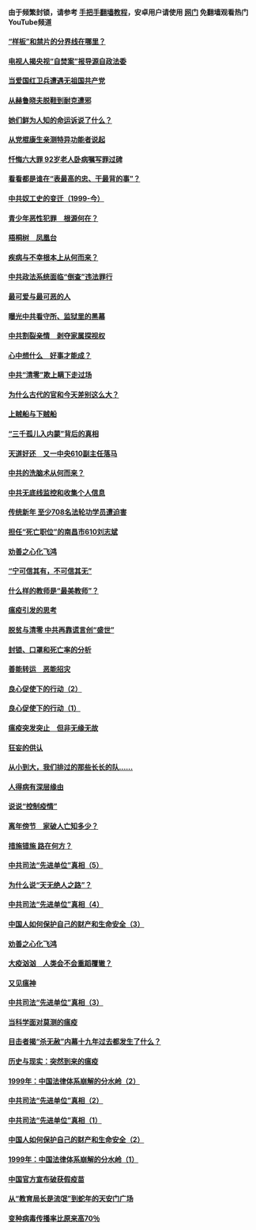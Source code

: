 #### 由于频繁封锁，请参考 [手把手翻墙教程](https://github.com/gfw-breaker/guides/wiki/)，安卓用户请使用 [网门](https://github.com/gfw-breaker/nogfw/blob/master/dl.md?t=04070301) 免翻墙观看热门YouTube频道 

#### [“样板”和禁片的分界线在哪里？](../pages/19/422704.md?t=04070301) 

#### [电视人揭央视“自焚案”报导源自政法委](../pages/19/422770.md?t=04070301) 

#### [当爱国红卫兵遭遇无祖国共产党](../pages/19/422848.md?t=04070301) 

#### [从赫鲁晓夫脱鞋到耐克遭邪](../pages/19/422826.md?t=04070301) 

#### [她们鲜为人知的命运诉说了什么？](../pages/19/422754.md?t=04070301) 

#### [从党棍康生亲测特异功能者说起](../pages/19/422657.md?t=04070301) 

#### [忏悔六大罪 92岁老人卧病嘱写罪过碑](../pages/19/422750.md?t=04070301) 

#### [看看都是谁在“表最高的忠、干最背的事”？](../pages/19/422703.md?t=04070301) 

#### [中共奴工史的变迁（1999-今）](../pages/19/422656.md?t=04070301) 

#### [青少年恶性犯罪　根源何在？](../pages/19/422449.md?t=04070301) 

#### [梧桐树　凤凰台](../pages/19/422442.md?t=04070301) 

#### [疾病与不幸根本上从何而来？](../pages/19/422438.md?t=04070301) 

#### [中共政法系统面临“倒查”违法罪行](../pages/19/422497.md?t=04070301) 

#### [最可爱与最可恶的人](../pages/19/422448.md?t=04070301) 

#### [曝光中共看守所、监狱里的黑幕](../pages/19/422390.md?t=04070301) 

#### [中共割裂亲情　剥夺家属探视权](../pages/19/422364.md?t=04070301) 

#### [心中想什么　好事才能成？](../pages/19/422318.md?t=04070301) 

#### [中共“清零”欺上瞒下走过场](../pages/19/422306.md?t=04070301) 

#### [为什么古代的官和今天差别这么大？](../pages/19/422228.md?t=04070301) 

#### [上贼船与下贼船](../pages/19/422276.md?t=04070301) 

#### [“三千孤儿入内蒙”背后的真相](../pages/19/422229.md?t=04070301) 

#### [天道好还　又一中央610副主任落马](../pages/19/422155.md?t=04070301) 

#### [中共的洗脑术从何而来？](../pages/19/422154.md?t=04070301) 

#### [中共无底线监控和收集个人信息](../pages/19/422039.md?t=04070301) 

#### [传统新年 至少708名法轮功学员遭迫害](../pages/19/421946.md?t=04070301) 

#### [担任“死亡职位”的南昌市610刘志斌](../pages/19/421957.md?t=04070301) 

#### [劝善之心化飞鸿](../pages/19/421164.md?t=04070301) 

#### [“宁可信其有，不可信其无”](../pages/19/421691.md?t=04070301) 

#### [什么样的教师是“最美教师”？](../pages/19/421755.md?t=04070301) 

#### [瘟疫引发的思考](../pages/19/421594.md?t=04070301) 

#### [脱贫与清零 中共再靠谎言创“盛世”](../pages/19/421590.md?t=04070301) 

#### [封锁、口罩和死亡率的分析](../pages/19/421495.md?t=04070301) 

#### [善能转运　恶能招灾](../pages/19/421334.md?t=04070301) 

#### [良心促使下的行动（2）](../pages/19/421361.md?t=04070301) 

#### [良心促使下的行动（1）](../pages/19/421302.md?t=04070301) 

#### [瘟疫突发突止　但非无缘无故](../pages/19/421281.md?t=04070301) 

#### [狂妄的供认](../pages/19/421199.md?t=04070301) 

#### [从小到大，我们排过的那些长长的队……](../pages/19/421243.md?t=04070301) 

#### [人得病有深层缘由](../pages/19/420864.md?t=04070301) 

#### [说说“控制疫情”](../pages/19/420831.md?t=04070301) 

#### [离年傍节　家破人亡知多少？](../pages/19/420563.md?t=04070301) 

#### [措施错施  路在何方？](../pages/19/420076.md?t=04070301) 

#### [中共司法“先进单位”真相（5）](../pages/19/419453.md?t=04070301) 

#### [为什么说“天无绝人之路”？](../pages/19/419618.md?t=04070301) 

#### [中共司法“先进单位”真相（4）](../pages/19/419452.md?t=04070301) 

#### [中国人如何保护自己的财产和生命安全（3）](../pages/19/419405.md?t=04070301) 

#### [劝善之心化飞鸿](../pages/19/418758.md?t=04070301) 

#### [大疫汹汹　人类会不会重蹈覆辙？](../pages/19/419691.md?t=04070301) 

#### [又见瘟神](../pages/19/419225.md?t=04070301) 

#### [中共司法“先进单位”真相（3）](../pages/19/419451.md?t=04070301) 

#### [当科学面对莫测的瘟疫](../pages/19/419625.md?t=04070301) 

#### [目击者揭“杀无赦”内幕十九年过去都发生了什么？](../pages/19/419617.md?t=04070301) 

#### [历史与现实：突然到来的瘟疫](../pages/19/419619.md?t=04070301) 

#### [1999年：中国法律体系崩解的分水岭（2）](../pages/19/419455.md?t=04070301) 

#### [中共司法“先进单位”真相（2）](../pages/19/419450.md?t=04070301) 

#### [中共司法“先进单位”真相（1）](../pages/19/419449.md?t=04070301) 

#### [中国人如何保护自己的财产和生命安全（2）](../pages/19/419404.md?t=04070301) 

#### [1999年：中国法律体系崩解的分水岭（1）](../pages/19/419454.md?t=04070301) 

#### [中国官方宣布破获假疫苗](../pages/19/419504.md?t=04070301) 

#### [从“教育局长是流氓”到蛇年的天安门广场](../pages/19/419470.md?t=04070301) 

#### [变种病毒传播率比原来高70％](../pages/19/419456.md?t=04070301) 


